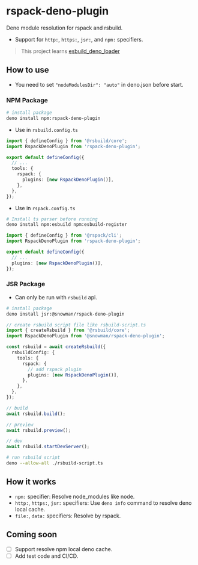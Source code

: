 # rspack-deno-plugin

Deno module resolution for rspack and rsbuild.

- Support for `http:`, `https:`, `jsr:`, and `npm:` specifiers.

> This project learns [esbuild_deno_loader](https://github.com/lucacasonato/esbuild_deno_loader)

## How to use

- You need to set `"nodeModulesDir": "auto"` in deno.json before start.

### NPM Package

```bash
# install package
deno install npm:rspack-deno-plugin
```

- Use in `rsbuild.config.ts`

```ts
import { defineConfig } from '@rsbuild/core';
import RspackDenoPlugin from 'rspack-deno-plugin';

export default defineConfig({
  // ...
  tools: {
    rspack: {
      plugins: [new RspackDenoPlugin()],
    },
  },
});
```

- Use in `rspack.config.ts`

```bash
# Install ts parser before running
deno install npm:esbuild npm:esbuild-register
```

```ts
import { defineConfig } from '@rspack/cli';
import RspackDenoPlugin from 'rspack-deno-plugin';

export default defineConfig({
  // ...
  plugins: [new RspackDenoPlugin()],
});
```

### JSR Package

- Can only be run with `rsbuild` api.

```bash
# install package
deno install jsr:@snowman/rspack-deno-plugin
```

```ts
// create rsbuild script file like rsbuild-script.ts
import { createRsbuild } from '@rsbuild/core';
import RspackDenoPlugin from '@snowman/rspack-deno-plugin';

const rsbuild = await createRsbuild({
  rsbuildConfig: {
    tools: {
      rspack: {
        // add rspack plugin
        plugins: [new RspackDenoPlugin()],
      },
    },
  },
});

// build
await rsbuild.build();

// preview
await rsbuild.preview();

// dev
await rsbuild.startDevServer();
```

```bash
# run rsbuild script
deno --allow-all ./rsbuild-script.ts
```

## How it works

- `npm:` specifier: Resolve node_modules like node.
- `http:`, `https:`, `jsr:` specifiers: Use `deno info` command to resolve deno local cache.
- `file:`, `data:` specifiers: Resolve by rspack.

## Coming soon

- [ ] Support resolve npm local deno cache.
- [ ] Add test code and CI/CD.

